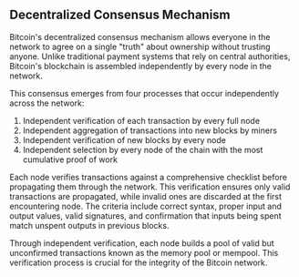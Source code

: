 ## Decentralized Consensus Mechanism

Bitcoin's decentralized consensus mechanism allows everyone in the network to agree on a single "truth" about ownership without trusting anyone. Unlike traditional payment systems that rely on central authorities, Bitcoin's blockchain is assembled independently by every node in the network.

This consensus emerges from four processes that occur independently across the network:
1. Independent verification of each transaction by every full node
2. Independent aggregation of transactions into new blocks by miners
3. Independent verification of new blocks by every node
4. Independent selection by every node of the chain with the most cumulative proof of work

Each node verifies transactions against a comprehensive checklist before propagating them through the network. This verification ensures only valid transactions are propagated, while invalid ones are discarded at the first encountering node. The criteria include correct syntax, proper input and output values, valid signatures, and confirmation that inputs being spent match unspent outputs in previous blocks.

Through independent verification, each node builds a pool of valid but unconfirmed transactions known as the memory pool or mempool. This verification process is crucial for the integrity of the Bitcoin network.